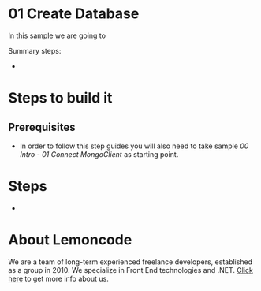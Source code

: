 # 01 Create Database

In this sample we are going to

Summary steps:

-

# Steps to build it

## Prerequisites

- In order to follow this step guides you will also need to take sample _00 Intro - 01 Connect MongoClient_ as starting point.

# Steps

-

# About Lemoncode

We are a team of long-term experienced freelance developers, established as a group in 2010.
We specialize in Front End technologies and .NET. [Click here](http://lemoncode.net/services/en/#en-home) to get more info about us.

